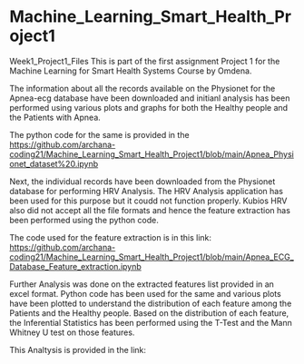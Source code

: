 # Machine_Learning_Smart_Health_Project1
Week1_Project1_Files
This is part of the first assignment Project 1 for the Machine Learning for Smart Health Systems Course by Omdena.

The information about all the records available on the Physionet for the Apnea-ecg database have been downloaded and initianl analysis has been performed using various plots and graphs for both the Healthy people and the Patients with Apnea.

The python code for the same is provided in the https://github.com/archana-coding21/Machine_Learning_Smart_Health_Project1/blob/main/Apnea_Physionet_dataset%20.ipynb

Next, the individual records have been downloaded from the Physionet database for performing HRV Analysis. The HRV Analysis application has been used for this purpose but it coudd not function properly. Kubios HRV also did not accept all the file formats and hence the feature extraction has been performed using the python code.

The code used for the feature extraction is in this link: 
https://github.com/archana-coding21/Machine_Learning_Smart_Health_Project1/blob/main/Apnea_ECG_Database_Feature_extraction.ipynb

Further Analysis was done on the extracted features list provided in an excel format. Python code has been used for the same and various plots have been plotted to understand the distribution of each feature among the Patients and the Healthy people. Based on the distribution of each feature, the Inferential Statistics has been performed using the T-Test and the Mann Whitney U test on those features.

This Analtysis is provided in the link: 

